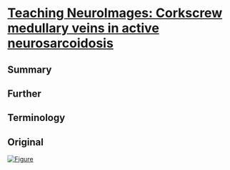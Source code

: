 <!--
Filename:	2019-11-04_47M.md
Project:	/Users/shume/Developer/physician/Neurol/TNI
Authors:	shumez <https://github.com/shumez>
Created:	2019-11-05 12:39:35
Modified:	2019-11-05 12:41:39
-----
Copyright (c) 2019 shumez
-->

# [Teaching NeuroImages: Corkscrew medullary veins in active neurosarcoidosis][2019_CatonMichaelT_YauWai-YingWendy_BhattacharyyaShamik]

## Summary

## Further

## Terminology

## Original

> 

[![Figure][fig]][fig]

## 
[2019_CatonMichaelT_YauWai-YingWendy_BhattacharyyaShamik]: https://n.neurology.org/content/93/19/e1832

<!-- ref -->
[2019_]: .

<!-- fig -->
[fig]: . ""